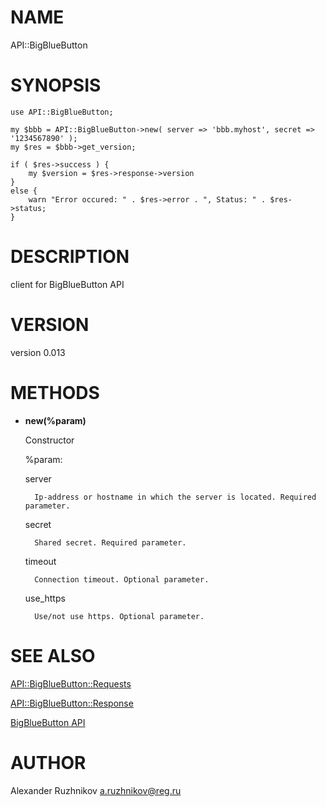 # NAME

API::BigBlueButton

# SYNOPSIS

    use API::BigBlueButton;

    my $bbb = API::BigBlueButton->new( server => 'bbb.myhost', secret => '1234567890' );
    my $res = $bbb->get_version;

    if ( $res->success ) {
        my $version = $res->response->version
    }
    else {
        warn "Error occured: " . $res->error . ", Status: " . $res->status;
    }

# DESCRIPTION

client for BigBlueButton API

# VERSION

version 0.013

# METHODS

- **new(%param)**

    Constructor

    %param:

    server

        Ip-address or hostname in which the server is located. Required parameter.

    secret

        Shared secret. Required parameter.

    timeout

        Connection timeout. Optional parameter.

    use\_https

        Use/not use https. Optional parameter.

# SEE ALSO

[API::BigBlueButton::Requests](https://metacpan.org/pod/API::BigBlueButton::Requests)

[API::BigBlueButton::Response](https://metacpan.org/pod/API::BigBlueButton::Response)

[BigBlueButton API](https://code.google.com/p/bigbluebutton/wiki/API)

# AUTHOR

Alexander Ruzhnikov <a.ruzhnikov@reg.ru>
